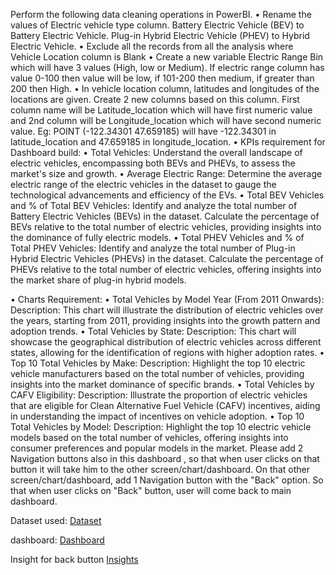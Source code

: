 Perform the following data cleaning operations in PowerBI. •	Rename the values of Electric vehicle type column. Battery Electric Vehicle (BEV) to Battery Electric Vehicle. Plug-in Hybrid Electric Vehicle (PHEV) to Hybrid Electric Vehicle. •	Exclude all the records from all the analysis where Vehicle Location column is Blank •	Create a new variable Electric Range Bin which will have 3 values (High, low or Medium). If electric range column has value 0-100 then value will be low, if 101-200 then medium, if greater than 200 then High. •	In vehicle location column, latitudes and longitudes of the locations are given. Create 2 new columns based on this column. First column name will be Latitude_location which will have first numeric value and 2nd column will be Longitude_location which will have second numeric value. Eg: POINT (-122.34301 47.659185) will have -122.34301 in latitude_location and 47.659185 in longitude_location.
•	KPIs requirement for Dashboard build:
	•	Total Vehicles:
Understand the overall landscape of electric vehicles, encompassing both BEVs and PHEVs, to assess the market's size and growth.
	•	Average Electric Range:
Determine the average electric range of the electric vehicles in the dataset to gauge the technological advancements and efficiency of the EVs.
•	Total BEV Vehicles and % of Total BEV Vehicles:
Identify and analyze the total number of Battery Electric Vehicles (BEVs) in the dataset.
Calculate the percentage of BEVs relative to the total number of electric vehicles, providing insights into the dominance of fully electric models.
•	Total PHEV Vehicles and % of Total PHEV Vehicles:
Identify and analyze the total number of Plug-in Hybrid Electric Vehicles (PHEVs) in the dataset.
Calculate the percentage of PHEVs relative to the total number of electric vehicles, offering insights into the market share of plug-in hybrid models.

•	Charts Requirement:
•	Total Vehicles by Model Year (From 2011 Onwards):
Description: This chart will illustrate the distribution of electric vehicles over the years, starting from 2011, providing insights into the growth pattern and adoption trends.
•	Total Vehicles by State:
Description: This chart will showcase the geographical distribution of electric vehicles across different states, allowing for the identification of regions with higher adoption rates.
•	Top 10 Total Vehicles by Make:
Description: Highlight the top 10 electric vehicle manufacturers based on the total number of vehicles, providing insights into the market dominance of specific brands.
•	Total Vehicles by CAFV Eligibility:
Description: Illustrate the proportion of electric vehicles that are eligible for Clean Alternative Fuel Vehicle (CAFV) incentives, aiding in understanding the impact of incentives on vehicle adoption.
•	Top 10 Total Vehicles by Model:
Description: Highlight the top 10 electric vehicle models based on the total number of vehicles, offering insights into consumer preferences and popular models in the market.
Please add 2 Navigation buttons also in this dashboard , so that when user clicks on that button it will take him to the other screen/chart/dashboard. On that other screen/chart/dashboard, add 1 Navigation button with the "Back" option. So that when user clicks on "Back" button, user will come back to main dashboard.

Dataset used:
<a href= https://github.com/Akanksha414/PowerBI-Assignment/blob/main/EV.xlsm>Dataset</a>

dashboard: 
<a href= https://github.com/Akanksha414/PowerBI-Assignment/blob/main/ElectricCar_dashboard.png>Dashboard</a>

Insight for back button
<a href= https://github.com/Akanksha414/PowerBI-Assignment/blob/main/Insights.png> Insights</a>




        

